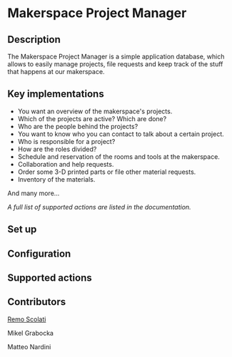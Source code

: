 # Makerspace Project Manager

## Description
The Makerspace Project Manager is a simple application database, which allows to easily manage projects, file requests and keep track of the stuff that happens at our makerspace.


## Key implementations
* You want an overview of the makerspace's projects.
* Which of the projects are active? Which are done?
* Who are the people behind the projects?
* You want to know who you can contact to talk about a certain project.
* Who is responsible for a project?
* How are the roles divided?
* Schedule and reservation of the rooms and tools at the makerspace.
* Collaboration and help requests.
* Order some 3-D printed parts or file other material requests.
* Inventory of the materials. 

And many more... 

*A full list of supported actions are listed in the documentation.*

## Set up

## Configuration

## Supported actions

## Contributors
[Remo Scolati](mailto:remo_scolati@hotmail.com)

Mikel Grabocka

Matteo Nardini 